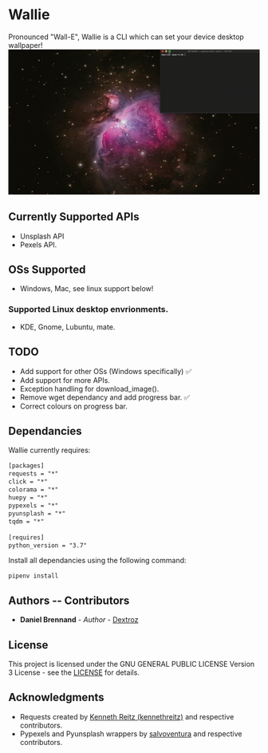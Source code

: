 # Wallie
Pronounced "Wall-E", Wallie is a CLI which can set your device desktop wallpaper!
![Wallie Demo](Wallie_Demo.gif)

## Currently Supported APIs
* Unsplash API
* Pexels API.

## OSs Supported
* Windows, Mac, see linux support below!

### Supported Linux desktop envrionments.
* KDE, Gnome, Lubuntu, mate.

## TODO
* Add support for other OSs (Windows specifically) ✅
* Add support for more APIs.
* Exception handling for download_image(). 
* Remove wget dependancy and add progress bar. ✅
* Correct colours on progress bar.

## Dependancies
Wallie currently requires:
```
[packages]
requests = "*"
click = "*"
colorama = "*"
huepy = "*"
pypexels = "*"
pyunsplash = "*"
tqdm = "*"

[requires]
python_version = "3.7"
```

Install all dependancies using the following command:
```
pipenv install
```

## Authors -- Contributors

* **Daniel Brennand** - *Author* - [Dextroz](https://github.com/Dextroz)

## License

This project is licensed under the GNU GENERAL PUBLIC LICENSE Version 3 License - see the [LICENSE](LICENSE) for details.

## Acknowledgments

* Requests created by [Kenneth Reitz (kennethreitz)](https://github.com/kennethreitz) and respective contributors.
* Pypexels and Pyunsplash wrappers by [salvoventura](https://github.com/salvoventura) and respective contributors.


